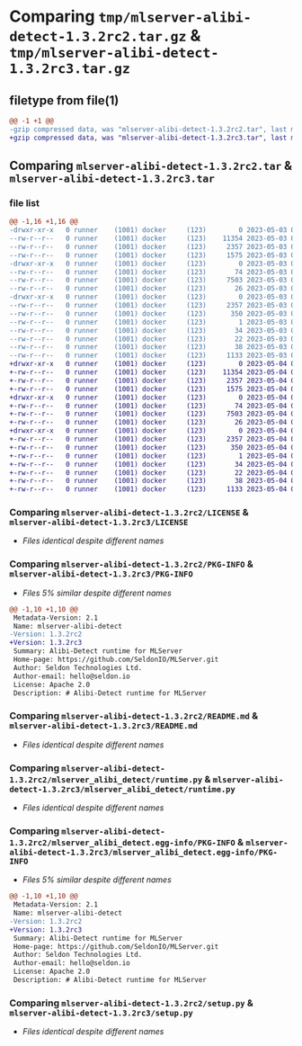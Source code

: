 # Comparing `tmp/mlserver-alibi-detect-1.3.2rc2.tar.gz` & `tmp/mlserver-alibi-detect-1.3.2rc3.tar.gz`

## filetype from file(1)

```diff
@@ -1 +1 @@
-gzip compressed data, was "mlserver-alibi-detect-1.3.2rc2.tar", last modified: Wed May  3 09:47:04 2023, max compression
+gzip compressed data, was "mlserver-alibi-detect-1.3.2rc3.tar", last modified: Thu May  4 08:47:08 2023, max compression
```

## Comparing `mlserver-alibi-detect-1.3.2rc2.tar` & `mlserver-alibi-detect-1.3.2rc3.tar`

### file list

```diff
@@ -1,16 +1,16 @@
-drwxr-xr-x   0 runner    (1001) docker     (123)        0 2023-05-03 09:47:04.376849 mlserver-alibi-detect-1.3.2rc2/
--rw-r--r--   0 runner    (1001) docker     (123)    11354 2023-05-03 09:46:23.000000 mlserver-alibi-detect-1.3.2rc2/LICENSE
--rw-r--r--   0 runner    (1001) docker     (123)     2357 2023-05-03 09:47:04.376849 mlserver-alibi-detect-1.3.2rc2/PKG-INFO
--rw-r--r--   0 runner    (1001) docker     (123)     1575 2023-05-03 09:46:23.000000 mlserver-alibi-detect-1.3.2rc2/README.md
-drwxr-xr-x   0 runner    (1001) docker     (123)        0 2023-05-03 09:47:04.376849 mlserver-alibi-detect-1.3.2rc2/mlserver_alibi_detect/
--rw-r--r--   0 runner    (1001) docker     (123)       74 2023-05-03 09:46:23.000000 mlserver-alibi-detect-1.3.2rc2/mlserver_alibi_detect/__init__.py
--rw-r--r--   0 runner    (1001) docker     (123)     7503 2023-05-03 09:46:23.000000 mlserver-alibi-detect-1.3.2rc2/mlserver_alibi_detect/runtime.py
--rw-r--r--   0 runner    (1001) docker     (123)       26 2023-05-03 09:46:23.000000 mlserver-alibi-detect-1.3.2rc2/mlserver_alibi_detect/version.py
-drwxr-xr-x   0 runner    (1001) docker     (123)        0 2023-05-03 09:47:04.376849 mlserver-alibi-detect-1.3.2rc2/mlserver_alibi_detect.egg-info/
--rw-r--r--   0 runner    (1001) docker     (123)     2357 2023-05-03 09:47:03.000000 mlserver-alibi-detect-1.3.2rc2/mlserver_alibi_detect.egg-info/PKG-INFO
--rw-r--r--   0 runner    (1001) docker     (123)      350 2023-05-03 09:47:04.000000 mlserver-alibi-detect-1.3.2rc2/mlserver_alibi_detect.egg-info/SOURCES.txt
--rw-r--r--   0 runner    (1001) docker     (123)        1 2023-05-03 09:47:03.000000 mlserver-alibi-detect-1.3.2rc2/mlserver_alibi_detect.egg-info/dependency_links.txt
--rw-r--r--   0 runner    (1001) docker     (123)       34 2023-05-03 09:47:03.000000 mlserver-alibi-detect-1.3.2rc2/mlserver_alibi_detect.egg-info/requires.txt
--rw-r--r--   0 runner    (1001) docker     (123)       22 2023-05-03 09:47:03.000000 mlserver-alibi-detect-1.3.2rc2/mlserver_alibi_detect.egg-info/top_level.txt
--rw-r--r--   0 runner    (1001) docker     (123)       38 2023-05-03 09:47:04.376849 mlserver-alibi-detect-1.3.2rc2/setup.cfg
--rw-r--r--   0 runner    (1001) docker     (123)     1133 2023-05-03 09:46:23.000000 mlserver-alibi-detect-1.3.2rc2/setup.py
+drwxr-xr-x   0 runner    (1001) docker     (123)        0 2023-05-04 08:47:08.607930 mlserver-alibi-detect-1.3.2rc3/
+-rw-r--r--   0 runner    (1001) docker     (123)    11354 2023-05-04 08:46:19.000000 mlserver-alibi-detect-1.3.2rc3/LICENSE
+-rw-r--r--   0 runner    (1001) docker     (123)     2357 2023-05-04 08:47:08.607930 mlserver-alibi-detect-1.3.2rc3/PKG-INFO
+-rw-r--r--   0 runner    (1001) docker     (123)     1575 2023-05-04 08:46:19.000000 mlserver-alibi-detect-1.3.2rc3/README.md
+drwxr-xr-x   0 runner    (1001) docker     (123)        0 2023-05-04 08:47:08.607930 mlserver-alibi-detect-1.3.2rc3/mlserver_alibi_detect/
+-rw-r--r--   0 runner    (1001) docker     (123)       74 2023-05-04 08:46:19.000000 mlserver-alibi-detect-1.3.2rc3/mlserver_alibi_detect/__init__.py
+-rw-r--r--   0 runner    (1001) docker     (123)     7503 2023-05-04 08:46:19.000000 mlserver-alibi-detect-1.3.2rc3/mlserver_alibi_detect/runtime.py
+-rw-r--r--   0 runner    (1001) docker     (123)       26 2023-05-04 08:46:19.000000 mlserver-alibi-detect-1.3.2rc3/mlserver_alibi_detect/version.py
+drwxr-xr-x   0 runner    (1001) docker     (123)        0 2023-05-04 08:47:08.607930 mlserver-alibi-detect-1.3.2rc3/mlserver_alibi_detect.egg-info/
+-rw-r--r--   0 runner    (1001) docker     (123)     2357 2023-05-04 08:47:08.000000 mlserver-alibi-detect-1.3.2rc3/mlserver_alibi_detect.egg-info/PKG-INFO
+-rw-r--r--   0 runner    (1001) docker     (123)      350 2023-05-04 08:47:08.000000 mlserver-alibi-detect-1.3.2rc3/mlserver_alibi_detect.egg-info/SOURCES.txt
+-rw-r--r--   0 runner    (1001) docker     (123)        1 2023-05-04 08:47:08.000000 mlserver-alibi-detect-1.3.2rc3/mlserver_alibi_detect.egg-info/dependency_links.txt
+-rw-r--r--   0 runner    (1001) docker     (123)       34 2023-05-04 08:47:08.000000 mlserver-alibi-detect-1.3.2rc3/mlserver_alibi_detect.egg-info/requires.txt
+-rw-r--r--   0 runner    (1001) docker     (123)       22 2023-05-04 08:47:08.000000 mlserver-alibi-detect-1.3.2rc3/mlserver_alibi_detect.egg-info/top_level.txt
+-rw-r--r--   0 runner    (1001) docker     (123)       38 2023-05-04 08:47:08.607930 mlserver-alibi-detect-1.3.2rc3/setup.cfg
+-rw-r--r--   0 runner    (1001) docker     (123)     1133 2023-05-04 08:46:19.000000 mlserver-alibi-detect-1.3.2rc3/setup.py
```

### Comparing `mlserver-alibi-detect-1.3.2rc2/LICENSE` & `mlserver-alibi-detect-1.3.2rc3/LICENSE`

 * *Files identical despite different names*

### Comparing `mlserver-alibi-detect-1.3.2rc2/PKG-INFO` & `mlserver-alibi-detect-1.3.2rc3/PKG-INFO`

 * *Files 5% similar despite different names*

```diff
@@ -1,10 +1,10 @@
 Metadata-Version: 2.1
 Name: mlserver-alibi-detect
-Version: 1.3.2rc2
+Version: 1.3.2rc3
 Summary: Alibi-Detect runtime for MLServer
 Home-page: https://github.com/SeldonIO/MLServer.git
 Author: Seldon Technologies Ltd.
 Author-email: hello@seldon.io
 License: Apache 2.0
 Description: # Alibi-Detect runtime for MLServer
```

### Comparing `mlserver-alibi-detect-1.3.2rc2/README.md` & `mlserver-alibi-detect-1.3.2rc3/README.md`

 * *Files identical despite different names*

### Comparing `mlserver-alibi-detect-1.3.2rc2/mlserver_alibi_detect/runtime.py` & `mlserver-alibi-detect-1.3.2rc3/mlserver_alibi_detect/runtime.py`

 * *Files identical despite different names*

### Comparing `mlserver-alibi-detect-1.3.2rc2/mlserver_alibi_detect.egg-info/PKG-INFO` & `mlserver-alibi-detect-1.3.2rc3/mlserver_alibi_detect.egg-info/PKG-INFO`

 * *Files 5% similar despite different names*

```diff
@@ -1,10 +1,10 @@
 Metadata-Version: 2.1
 Name: mlserver-alibi-detect
-Version: 1.3.2rc2
+Version: 1.3.2rc3
 Summary: Alibi-Detect runtime for MLServer
 Home-page: https://github.com/SeldonIO/MLServer.git
 Author: Seldon Technologies Ltd.
 Author-email: hello@seldon.io
 License: Apache 2.0
 Description: # Alibi-Detect runtime for MLServer
```

### Comparing `mlserver-alibi-detect-1.3.2rc2/setup.py` & `mlserver-alibi-detect-1.3.2rc3/setup.py`

 * *Files identical despite different names*

